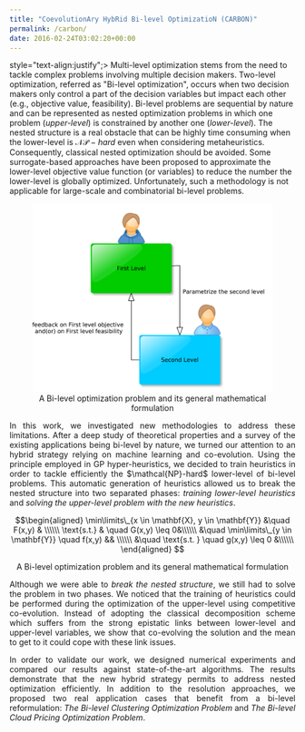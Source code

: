 ```yaml
---
title: "CoevolutionAry HybRid Bi-level OptimizatioN (CARBON)"
permalink: /carbon/
date: 2016-02-24T03:02:20+00:00
---
```

style="text-align:justify";>
Multi-level optimization stems from the need to tackle complex problems involving multiple decision makers. Two-level optimization, referred as "Bi-level optimization", occurs when two decision makers only control a part of the decision variables but impact each other (e.g., objective value, feasibility). Bi-level problems are sequential by nature and can be represented as nested optimization problems in which one problem (<em>upper-level</em>) is constrained by another one (<em>lower-level</em>). The nested structure is a real obstacle that can be highly time consuming when the lower-level is $\mathcal{NP}-hard$ even when considering metaheuristics. Consequently, classical nested optimization should be avoided. Some surrogate-based approaches have been proposed to approximate the lower-level objective value function (or variables) to reduce the number the lower-level is globally optimized. Unfortunately, such a methodology is not applicable for large-scale and combinatorial bi-level problems. 
</p>

<figure>
    <img src='/assets/images/model.png' alt='missing' id="img" width="500" />
    <center><figcaption>A Bi-level optimization problem and its general mathematical formulation</figcaption></center>
</figure>

<p style="text-align:justify";>
In this work, we investigated new methodologies to address these  limitations.  After a deep study of theoretical properties and a survey of the existing applications being bi-level by nature, we turned our attention to an hybrid strategy relying on machine learning and co-evolution.  Using the principle employed in GP hyper-heuristics, we decided to train heuristics in order to tackle efficiently the  $\mathcal{NP}-hard$ lower-level of bi-level problems.  This automatic generation of heuristics allowed us to break the nested structure into two separated phases: <em>training lower-level heuristics</em> and <em>solving the upper-level problem with the new heuristics</em>.
</p>


$$\begin{aligned}
 \min\limits\_{x \in \mathbf{X}, y \in \mathbf{Y}}   &\quad F(x,y) & \\\\\\
 \text{s.t.} & \quad G(x,y) \leq 0&\\\\\\
 			&\quad  \min\limits\_{y \in \mathbf{Y}} \quad f(x,y) && \\\\\\
 			&\quad  \text{s.t. } \quad g(x,y) \leq 0 &\\\\\\
 \end{aligned}
 $$
 <center><figcaption>A Bi-level optimization problem and its general mathematical formulation</figcaption></center>


<p style="text-align:justify";>
Although we were able to <em>break the nested structure</em>, we still had to solve the problem in two phases. We noticed that the training of heuristics could be performed during the optimization of the upper-level using competitive co-evolution. Instead of adopting the classical decomposition scheme which suffers from the strong epistatic links between lower-level and upper-level variables, we show that co-evolving the solution and the mean to get to it could cope with these link issues. 
</p>

<p style="text-align:justify";>
In order to validate our work, we designed numerical experiments and compared our results against state-of-the-art algorithms.  The results demonstrate that the new hybrid strategy permits to address  nested optimization efficiently. 
In addition to the resolution approaches, we proposed two real application cases that benefit from a bi-level reformulation: <em>The Bi-level Clustering Optimization Problem</em> and <em>The Bi-level Cloud Pricing Optimization Problem</em>.
</p>







